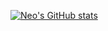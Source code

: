 [![Neo's GitHub stats](https://github-readme-stats.vercel.app/api?username=neoryans&theme=tokyonight)](https://www.facebook.com/ryansneo)
